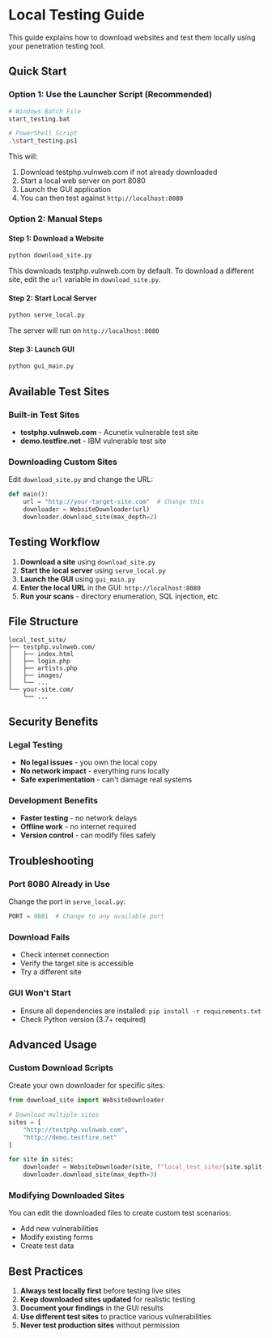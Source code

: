 # Local Testing Guide

This guide explains how to download websites and test them locally using your penetration testing tool.

## Quick Start

### Option 1: Use the Launcher Script (Recommended)
```bash
# Windows Batch File
start_testing.bat

# PowerShell Script
.\start_testing.ps1
```

This will:
1. Download testphp.vulnweb.com if not already downloaded
2. Start a local web server on port 8080
3. Launch the GUI application
4. You can then test against `http://localhost:8080`

### Option 2: Manual Steps

#### Step 1: Download a Website
```bash
python download_site.py
```

This downloads testphp.vulnweb.com by default. To download a different site, edit the `url` variable in `download_site.py`.

#### Step 2: Start Local Server
```bash
python serve_local.py
```

The server will run on `http://localhost:8080`

#### Step 3: Launch GUI
```bash
python gui_main.py
```

## Available Test Sites

### Built-in Test Sites
- **testphp.vulnweb.com** - Acunetix vulnerable test site
- **demo.testfire.net** - IBM vulnerable test site

### Downloading Custom Sites

Edit `download_site.py` and change the URL:
```python
def main():
    url = "http://your-target-site.com"  # Change this
    downloader = WebsiteDownloader(url)
    downloader.download_site(max_depth=2)
```

## Testing Workflow

1. **Download a site** using `download_site.py`
2. **Start the local server** using `serve_local.py`
3. **Launch the GUI** using `gui_main.py`
4. **Enter the local URL** in the GUI: `http://localhost:8080`
5. **Run your scans** - directory enumeration, SQL injection, etc.

## File Structure

```
local_test_site/
├── testphp.vulnweb.com/
│   ├── index.html
│   ├── login.php
│   ├── artists.php
│   ├── images/
│   └── ...
└── your-site.com/
    └── ...
```

## Security Benefits

### Legal Testing
- **No legal issues** - you own the local copy
- **No network impact** - everything runs locally
- **Safe experimentation** - can't damage real systems

### Development Benefits
- **Faster testing** - no network delays
- **Offline work** - no internet required
- **Version control** - can modify files safely

## Troubleshooting

### Port 8080 Already in Use
Change the port in `serve_local.py`:
```python
PORT = 8081  # Change to any available port
```

### Download Fails
- Check internet connection
- Verify the target site is accessible
- Try a different site

### GUI Won't Start
- Ensure all dependencies are installed: `pip install -r requirements.txt`
- Check Python version (3.7+ required)

## Advanced Usage

### Custom Download Scripts
Create your own downloader for specific sites:
```python
from download_site import WebsiteDownloader

# Download multiple sites
sites = [
    "http://testphp.vulnweb.com",
    "http://demo.testfire.net"
]

for site in sites:
    downloader = WebsiteDownloader(site, f"local_test_site/{site.split('//')[1]}")
    downloader.download_site(max_depth=3)
```

### Modifying Downloaded Sites
You can edit the downloaded files to create custom test scenarios:
- Add new vulnerabilities
- Modify existing forms
- Create test data

## Best Practices

1. **Always test locally first** before testing live sites
2. **Keep downloaded sites updated** for realistic testing
3. **Document your findings** in the GUI results
4. **Use different test sites** to practice various vulnerabilities
5. **Never test production sites** without permission 